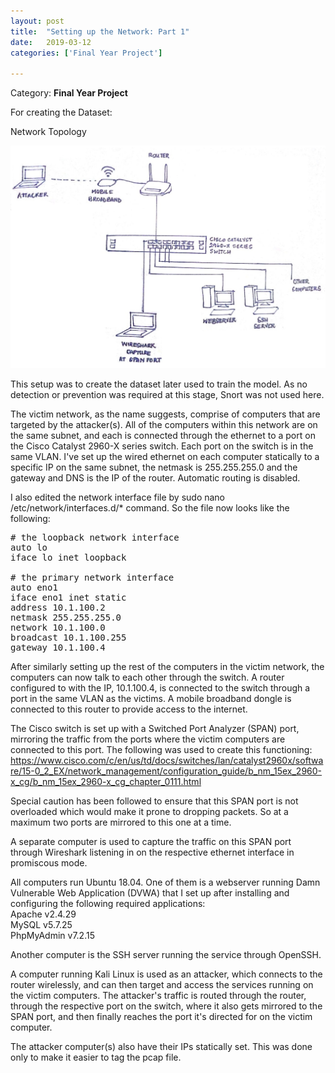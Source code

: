 ```yaml
---
layout: post
title:  "Setting up the Network: Part 1"
date:   2019-03-12
categories: ['Final Year Project']

---
```

Category: **Final Year Project**

For creating the Dataset: 

Network Topology

![My helpful screenshot](/assets/Part1.jpeg)

This setup was to create the dataset later used to train the model. As no detection or prevention was required at this stage, Snort was not used here. 

The victim network, as the name suggests, comprise of computers that are targeted by the attacker(s). All of the computers within this network are on the same subnet, and each is connected through the ethernet to a port on the Cisco Catalyst 2960-X series switch. Each port on the switch is in the same VLAN. 
I've set up the wired ethernet on each computer statically to a specific IP on the same subnet, the netmask is 255.255.255.0 and the gateway and DNS is the IP of the router. Automatic routing is disabled. 

I also edited the network interface file by sudo nano /etc/network/interfaces.d/* command. So the file now looks like the following: 
<pre>
# the loopback network interface
auto lo
iface lo inet loopback

# the primary network interface
auto eno1 
iface eno1 inet static 
address 10.1.100.2
netmask 255.255.255.0
network 10.1.100.0
broadcast 10.1.100.255
gateway 10.1.100.4 
</pre>

After similarly setting up the rest of the computers in the victim network, the computers can now talk to each other through the switch. A router configured to with the IP, 10.1.100.4, is connected to the switch through a port in the same VLAN as the victims. A mobile broadband dongle is connected to this router to provide access to the internet.  

The Cisco switch is set up with a  Switched Port Analyzer (SPAN) port, mirroring the traffic from the ports where the victim computers are connected to this port. The following was used to create this functioning:
<https://www.cisco.com/c/en/us/td/docs/switches/lan/catalyst2960x/software/15-0_2_EX/network_management/configuration_guide/b_nm_15ex_2960-x_cg/b_nm_15ex_2960-x_cg_chapter_0111.html>

Special caution has been followed to ensure that this SPAN port is not overloaded which would make it prone to dropping packets. So at a maximum two ports are mirrored to this one at a time. 

A separate computer is used to capture the traffic on this SPAN port through Wireshark listening in on the respective ethernet interface in promiscous mode. 

All computers run Ubuntu 18.04. One of them is a webserver running Damn Vulnerable Web Application (DVWA) that I set up after installing and configuring the following required applications: <br/>
Apache v2.4.29<br/>
MySQL v5.7.25<br/>
PhpMyAdmin v7.2.15<br/>

Another computer is the SSH server running the service through OpenSSH. 

A computer running Kali Linux is used as an attacker, which connects to the router wirelessly, and can then target and access the services running on the victim computers. The attacker's traffic is routed through the router, through the respective port on the switch, where it also gets mirrored to the SPAN port, and then finally reaches the port it's directed for on the victim computer. 

The attacker computer(s) also have their IPs statically set. This was done only to make it easier to tag the pcap file.



      



















